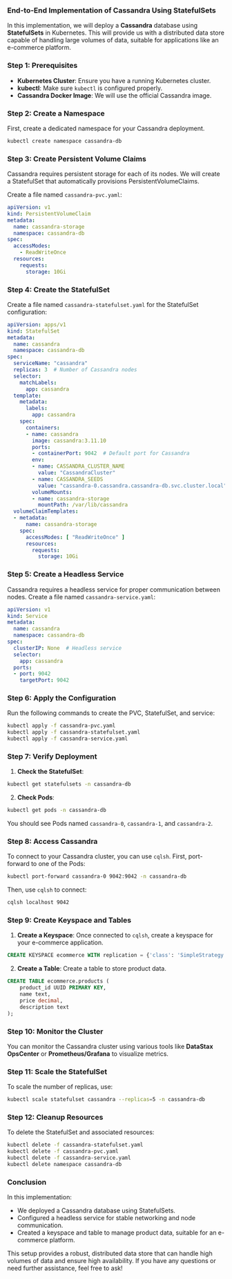 ### End-to-End Implementation of Cassandra Using StatefulSets

In this implementation, we will deploy a **Cassandra** database using **StatefulSets** in Kubernetes. This will provide us with a distributed data store capable of handling large volumes of data, suitable for applications like an e-commerce platform.

### Step 1: Prerequisites

- **Kubernetes Cluster**: Ensure you have a running Kubernetes cluster.
- **kubectl**: Make sure `kubectl` is configured properly.
- **Cassandra Docker Image**: We will use the official Cassandra image.

### Step 2: Create a Namespace

First, create a dedicated namespace for your Cassandra deployment.

```bash
kubectl create namespace cassandra-db
```

### Step 3: Create Persistent Volume Claims

Cassandra requires persistent storage for each of its nodes. We will create a StatefulSet that automatically provisions PersistentVolumeClaims.

Create a file named `cassandra-pvc.yaml`:

```yaml
apiVersion: v1
kind: PersistentVolumeClaim
metadata:
  name: cassandra-storage
  namespace: cassandra-db
spec:
  accessModes:
    - ReadWriteOnce
  resources:
    requests:
      storage: 10Gi
```

### Step 4: Create the StatefulSet

Create a file named `cassandra-statefulset.yaml` for the StatefulSet configuration:

```yaml
apiVersion: apps/v1
kind: StatefulSet
metadata:
  name: cassandra
  namespace: cassandra-db
spec:
  serviceName: "cassandra"
  replicas: 3  # Number of Cassandra nodes
  selector:
    matchLabels:
      app: cassandra
  template:
    metadata:
      labels:
        app: cassandra
    spec:
      containers:
      - name: cassandra
        image: cassandra:3.11.10
        ports:
        - containerPort: 9042  # Default port for Cassandra
        env:
        - name: CASSANDRA_CLUSTER_NAME
          value: "CassandraCluster"
        - name: CASSANDRA_SEEDS
          value: "cassandra-0.cassandra.cassandra-db.svc.cluster.local"  # Seed node
        volumeMounts:
        - name: cassandra-storage
          mountPath: /var/lib/cassandra
  volumeClaimTemplates:
  - metadata:
      name: cassandra-storage
    spec:
      accessModes: [ "ReadWriteOnce" ]
      resources:
        requests:
          storage: 10Gi
```

### Step 5: Create a Headless Service

Cassandra requires a headless service for proper communication between nodes. Create a file named `cassandra-service.yaml`:

```yaml
apiVersion: v1
kind: Service
metadata:
  name: cassandra
  namespace: cassandra-db
spec:
  clusterIP: None  # Headless service
  selector:
    app: cassandra
  ports:
  - port: 9042
    targetPort: 9042
```

### Step 6: Apply the Configuration

Run the following commands to create the PVC, StatefulSet, and service:

```bash
kubectl apply -f cassandra-pvc.yaml
kubectl apply -f cassandra-statefulset.yaml
kubectl apply -f cassandra-service.yaml
```

### Step 7: Verify Deployment

1. **Check the StatefulSet**:

```bash
kubectl get statefulsets -n cassandra-db
```

2. **Check Pods**:

```bash
kubectl get pods -n cassandra-db
```

You should see Pods named `cassandra-0`, `cassandra-1`, and `cassandra-2`.

### Step 8: Access Cassandra

To connect to your Cassandra cluster, you can use `cqlsh`. First, port-forward to one of the Pods:

```bash
kubectl port-forward cassandra-0 9042:9042 -n cassandra-db
```

Then, use `cqlsh` to connect:

```bash
cqlsh localhost 9042
```

### Step 9: Create Keyspace and Tables

1. **Create a Keyspace**: Once connected to `cqlsh`, create a keyspace for your e-commerce application.

```sql
CREATE KEYSPACE ecommerce WITH replication = {'class': 'SimpleStrategy', 'replication_factor': 3};
```

2. **Create a Table**: Create a table to store product data.

```sql
CREATE TABLE ecommerce.products (
    product_id UUID PRIMARY KEY,
    name text,
    price decimal,
    description text
);
```

### Step 10: Monitor the Cluster

You can monitor the Cassandra cluster using various tools like **DataStax OpsCenter** or **Prometheus/Grafana** to visualize metrics.

### Step 11: Scale the StatefulSet

To scale the number of replicas, use:

```bash
kubectl scale statefulset cassandra --replicas=5 -n cassandra-db
```

### Step 12: Cleanup Resources

To delete the StatefulSet and associated resources:

```bash
kubectl delete -f cassandra-statefulset.yaml
kubectl delete -f cassandra-pvc.yaml
kubectl delete -f cassandra-service.yaml
kubectl delete namespace cassandra-db
```

### Conclusion

In this implementation:
- We deployed a Cassandra database using StatefulSets.
- Configured a headless service for stable networking and node communication.
- Created a keyspace and table to manage product data, suitable for an e-commerce platform.

This setup provides a robust, distributed data store that can handle high volumes of data and ensure high availability. If you have any questions or need further assistance, feel free to ask!
